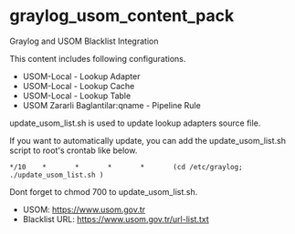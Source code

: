 # graylog_usom_content_pack

Graylog and USOM Blacklist Integration

This content includes following configurations.

* USOM-Local - Lookup Adapter
* USOM-Local - Lookup Cache
* USOM-Local - Lookup Table
* USOM Zararli Baglantilar:qname - Pipeline Rule


update_usom_list.sh is used to update lookup adapters source file.

If you want to automatically update, you can add the update_usom_list.sh script to root's crontab like below.

`*/10    *       *       *       *       (cd /etc/graylog; ./update_usom_list.sh )`

Dont forget to chmod 700 to update_usom_list.sh.

* USOM: https://www.usom.gov.tr
* Blacklist URL: https://www.usom.gov.tr/url-list.txt
